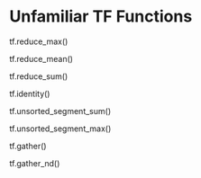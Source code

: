 # Unfamiliar TF Functions

tf.reduce_max()

tf.reduce_mean()

tf.reduce_sum()

tf.identity()


tf.unsorted_segment_sum()

tf.unsorted_segment_max()


tf.gather()

tf.gather_nd()

